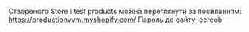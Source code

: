 Створеного Store і test products можна переглянути за посиланням:
https://productionvvm.myshopify.com/
Пароль до сайту: ecreob